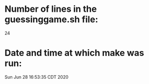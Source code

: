 # Number of lines in the guessinggame.sh file: 
24
# Date and time at which make was run:
Sun Jun 28 16:53:35 CDT 2020
